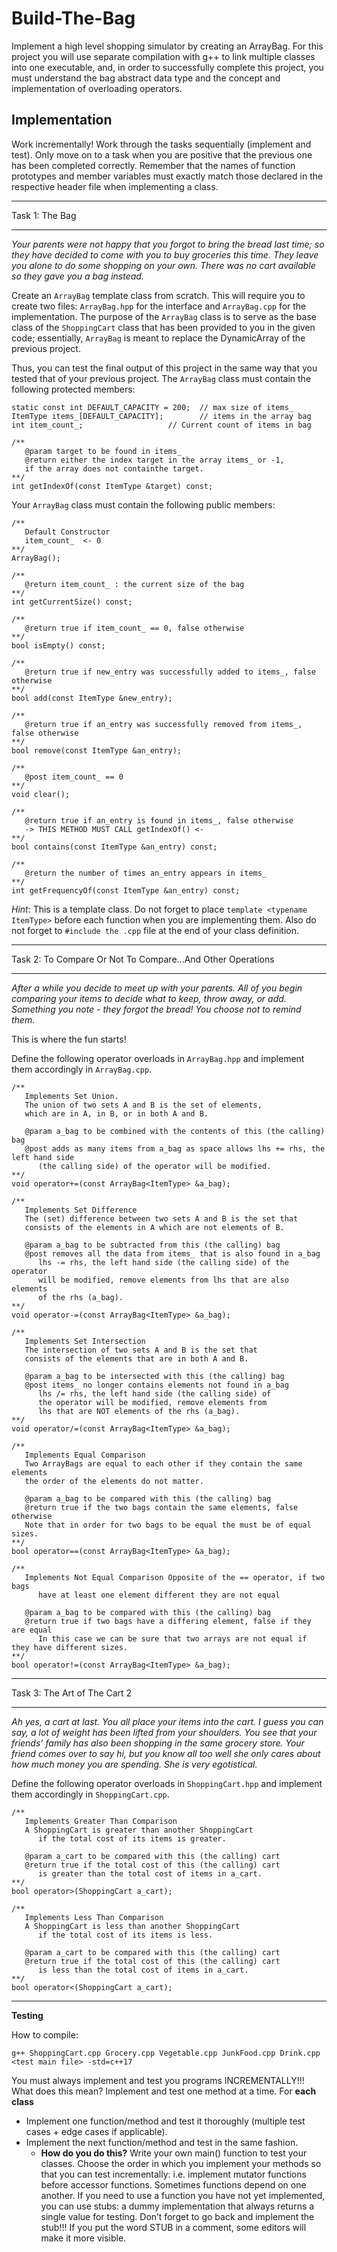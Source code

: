 # Build-The-Bag

Implement a high level shopping simulator by creating an ArrayBag. For this project you will use separate compilation with g++ to link 
multiple classes into one executable, and, in order to successfully complete this project, you must understand the bag abstract data type 
and the concept and implementation of overloading operators.


## Implementation
Work incrementally! Work through the tasks sequentially (implement and test). Only move on to a task when you are positive that the previous 
one has been completed correctly. Remember that the names of function prototypes and member variables must exactly match those declared in the 
respective header file when implementing a class.

___
Task 1: The Bag
___

*Your parents were not happy that you forgot to bring the bread last time; so they have decided to come with you to buy groceries this time. They 
leave you alone to do some shopping on your own. There was no cart available so they gave you a bag instead.*

Create an ```ArrayBag``` template class from scratch. This will require you to create two files: ```ArrayBag.hpp``` for the interface and ```ArrayBag.cpp``` 
for the implementation. The purpose of the ```ArrayBag``` class is to serve as the base class of the ```ShoppingCart``` class that has been provided to you 
in the given code; essentially, ```ArrayBag``` is meant to replace the DynamicArray of the previous project. 

Thus, you can test the final output of this project in the same way that you tested that of your previous project. The ```ArrayBag``` class must contain 
the following protected members:

```
static const int DEFAULT_CAPACITY = 200;  // max size of items_ 
ItemType items_[DEFAULT_CAPACITY];        // items in the array bag
int item_count_;                   // Current count of items in bag

/**
   @param target to be found in items_
   @return either the index target in the array items_ or -1,
   if the array does not containthe target.
**/
int getIndexOf(const ItemType &target) const;
```

Your ```ArrayBag``` class must contain the following public members:

```
/** 
   Default Constructor
   item_count_  <- 0
**/
ArrayBag();

/**
   @return item_count_ : the current size of the bag
**/
int getCurrentSize() const;

/**
   @return true if item_count_ == 0, false otherwise
**/
bool isEmpty() const;

/**
   @return true if new_entry was successfully added to items_, false otherwise
**/
bool add(const ItemType &new_entry);

/**
   @return true if an_entry was successfully removed from items_, false otherwise
**/
bool remove(const ItemType &an_entry);

/**
   @post item_count_ == 0
**/
void clear();

/**
   @return true if an_entry is found in items_, false otherwise
   -> THIS METHOD MUST CALL getIndexOf() <-
**/
bool contains(const ItemType &an_entry) const;

/**
   @return the number of times an_entry appears in items_
**/
int getFrequencyOf(const ItemType &an_entry) const;
```

*Hint*: This is a template class. Do not forget to place ```template <typename ItemType>``` before each function when you are implementing them. 
Also do not forget to ```#include the .cpp``` file at the end of your class definition.

___
Task 2: To Compare Or Not To Compare...And Other Operations
___

*After a while you decide to meet up with your parents. All of you begin comparing your items to decide what to keep, throw away, or add. Something 
you note - they forgot the bread! You choose not to remind them.*

This is where the fun starts!

Define the following operator overloads in ```ArrayBag.hpp``` and implement them accordingly in ```ArrayBag.cpp```.


```
/** 
   Implements Set Union. 
   The union of two sets A and B is the set of elements, 
   which are in A, in B, or in both A and B.
   
   @param a_bag to be combined with the contents of this (the calling) bag
   @post adds as many items from a_bag as space allows lhs += rhs, the left hand side 
      (the calling side) of the operator will be modified. 
**/
void operator+=(const ArrayBag<ItemType> &a_bag);

/** 
   Implements Set Difference
   The (set) difference between two sets A and B is the set that
   consists of the elements in A which are not elements of B.
   
   @param a_bag to be subtracted from this (the calling) bag
   @post removes all the data from items_ that is also found in a_bag
      lhs -= rhs, the left hand side (the calling side) of the operator 
      will be modified, remove elements from lhs that are also elements 
      of the rhs (a_bag). 
**/
void operator-=(const ArrayBag<ItemType> &a_bag);

/** 
   Implements Set Intersection
   The intersection of two sets A and B is the set that
   consists of the elements that are in both A and B.
   
   @param a_bag to be intersected with this (the calling) bag
   @post items_ no longer contains elements not found in a_bag
      lhs /= rhs, the left hand side (the calling side) of 
      the operator will be modified, remove elements from 
      lhs that are NOT elements of the rhs (a_bag).
**/
void operator/=(const ArrayBag<ItemType> &a_bag);

/**
   Implements Equal Comparison
   Two ArrayBags are equal to each other if they contain the same elements
   the order of the elements do not matter.
   
   @param a_bag to be compared with this (the calling) bag
   @return true if the two bags contain the same elements, false otherwise
   Note that in order for two bags to be equal the must be of equal sizes.
**/
bool operator==(const ArrayBag<ItemType> &a_bag);

/**
   Implements Not Equal Comparison Opposite of the == operator, if two bags 
      have at least one element different they are not equal
   
   @param a_bag to be compared with this (the calling) bag
   @return true if two bags have a differing element, false if they are equal
      In this case we can be sure that two arrays are not equal if they have different sizes.
**/
bool operator!=(const ArrayBag<ItemType> &a_bag);
```

___
Task 3: The Art of The Cart 2
___

*Ah yes, a cart at last. You all place your items into the cart. I guess you can say, a lot of weight has been lifted from your shoulders. 
You see that your friends’ family has also been shopping in the same grocery store. Your friend comes over to say hi, but you know all too 
well she only cares about how much money you are spending. She is very egotistical.*

Define the following operator overloads in ```ShoppingCart.hpp``` and implement them accordingly in ```ShoppingCart.cpp```.

```
/**
   Implements Greater Than Comparison
   A ShoppingCart is greater than another ShoppingCart 
      if the total cost of its items is greater.
   
   @param a_cart to be compared with this (the calling) cart
   @return true if the total cost of this (the calling) cart 
      is greater than the total cost of items in a_cart.
**/
bool operator>(ShoppingCart a_cart);

/**
   Implements Less Than Comparison
   A ShoppingCart is less than another ShoppingCart 
      if the total cost of its items is less.
   
   @param a_cart to be compared with this (the calling) cart
   @return true if the total cost of this (the calling) cart 
      is less than the total cost of items in a_cart.
**/
bool operator<(ShoppingCart a_cart);
```

___
**Testing**

How to compile:

```
g++ ShoppingCart.cpp Grocery.cpp Vegetable.cpp JunkFood.cpp Drink.cpp <test main file> -std=c++17
```

You must always implement and test you programs INCREMENTALLY!!! What does this mean? Implement and test one method at a time. For **each class**

* Implement one function/method and test it thoroughly (multiple test cases + edge cases if applicable).
* Implement the next function/method and test in the same fashion. 
   * **How do you do this?** Write your own main() function to test your classes. Choose the order in which you implement your methods so that you can 
     test incrementally: i.e. implement mutator functions before accessor functions. Sometimes functions depend on one another. If you need to use a 
     function you have not yet implemented, you can use stubs: a dummy implementation that always returns a single value for testing. Don’t forget to go 
     back and implement the stub!!! If you put the word STUB in a comment, some editors will make it more visible.



